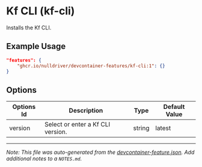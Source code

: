 
# Kf CLI (kf-cli)

Installs the Kf CLI.

## Example Usage

```json
"features": {
    "ghcr.io/nulldriver/devcontainer-features/kf-cli:1": {}
}
```

## Options

| Options Id | Description | Type | Default Value |
|-----|-----|-----|-----|
| version | Select or enter a Kf CLI version. | string | latest |



---

_Note: This file was auto-generated from the [devcontainer-feature.json](https://github.com/nulldriver/devcontainer-features/blob/main/src/kf-cli/devcontainer-feature.json).  Add additional notes to a `NOTES.md`._
